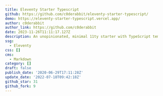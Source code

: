 ```yaml
---
title: Eleventy Starter Typescript
github: https://github.com/c0derabbit/eleventy-starter-typescript/
demo: https://eleventy-starter-typescript.vercel.app/
author: c0derabbit
author_link: https://github.com/c0derabbit
date: 2023-11-26T11:11:17.127Z
description: An unopinionated, minimal 11ty starter with TypeScript templates.
ssg:
  - Eleventy
css: []
cms:
  - Markdown
category: []
draft: false
publish_date: '2020-06-29T17:11:28Z'
update_date: '2022-07-18T09:42:18Z'
github_star: 31
github_fork: 9
---
```

